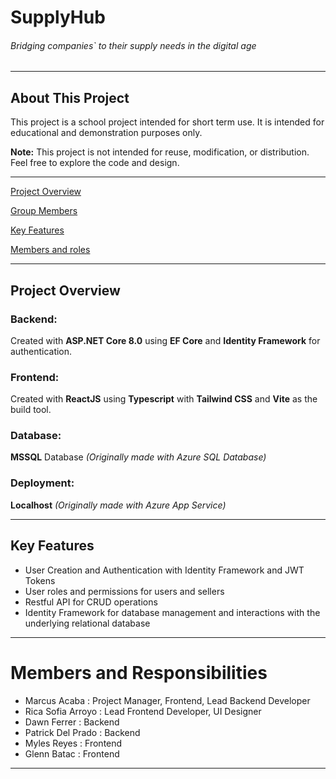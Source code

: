 # SupplyHub
###### Bridging companies` to their supply needs in the digital age
- - -
## About This Project

This project is a school project intended for short term use. It is intended for educational and demonstration purposes only.

**Note:** This project is not intended for reuse, modification, or distribution. Feel free to explore the code and design.
- - -
[Project Overview️](#project-overview)

[Group Members](#members)

[Key Features](#key-features)

[Members and roles](#members-and-responsibilities)
- - -
## Project Overview

### Backend:
Created with **ASP.NET Core 8.0** using **EF Core** and **Identity Framework** for authentication.

### Frontend:
Created with **ReactJS** using **Typescript** with **Tailwind CSS** and **Vite** as the build tool.

### Database:
**MSSQL** Database
*(Originally made with Azure SQL Database)*

### Deployment:
**Localhost**
*(Originally made with Azure App Service)*

- - -
## Key Features
- User Creation and Authentication with Identity Framework and JWT Tokens
- User roles and permissions for users and sellers
- Restful API for CRUD operations
- Identity Framework for database management and interactions with the underlying relational database
- - -
# Members and Responsibilities
- Marcus Acaba         : Project Manager, Frontend, Lead Backend Developer
- Rica Sofia Arroyo    : Lead Frontend Developer, UI Designer
- Dawn Ferrer          : Backend
- Patrick Del Prado    : Backend
- Myles Reyes          : Frontend
- Glenn Batac          : Frontend
- - -

